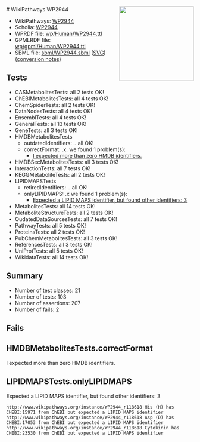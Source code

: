 <img style="float: right; width: 200px" src="../logo.png" />
# WikiPathways WP2944

* WikiPathways: [WP2944](https://identifiers.org/wikipathways:WP2944)
* Scholia: [WP2944](https://scholia.toolforge.org/wikipathways/WP2944)
* WPRDF file: [wp/Human/WP2944.ttl](../wp/Human/WP2944.ttl)
* GPMLRDF file: [wp/gpml/Human/WP2944.ttl](../wp/gpml/Human/WP2944.ttl)
* SBML file: [sbml/WP2944.sbml](../sbml/WP2944.sbml) ([SVG](../sbml/WP2944.svg)) ([conversion notes](../sbml/WP2944.txt))

## Tests
* CASMetabolitesTests: all 2 tests OK!
* ChEBIMetabolitesTests: all 4 tests OK!
* ChemSpiderTests: all 2 tests OK!
* DataNodesTests: all 4 tests OK!
* EnsemblTests: all 4 tests OK!
* GeneralTests: all 13 tests OK!
* GeneTests: all 3 tests OK!
* HMDBMetabolitesTests
    * outdatedIdentifiers: .. all OK!
    * correctFormat: .x. we found 1 problem(s):
        * [I expected more than zero HMDB identifiers.](#ad154c1e)
* HMDBSecMetabolitesTests: all 3 tests OK!
* InteractionTests: all 7 tests OK!
* KEGGMetaboliteTests: all 2 tests OK!
* LIPIDMAPSTests
    * retiredIdentifiers: .. all OK!
    * onlyLIPIDMAPS: .x we found 1 problem(s):
        * [Expected a LIPID MAPS identifier, but found other identifiers: 3](#48cc60ba)
* MetabolitesTests: all 14 tests OK!
* MetaboliteStructureTests: all 2 tests OK!
* OudatedDataSourcesTests: all 7 tests OK!
* PathwayTests: all 5 tests OK!
* ProteinsTests: all 2 tests OK!
* PubChemMetabolitesTests: all 3 tests OK!
* ReferencesTests: all 3 tests OK!
* UniProtTests: all 5 tests OK!
* WikidataTests: all 14 tests OK!


## Summary

* Number of test classes: 21
* Number of tests: 103
* Number of assertions: 207
* Number of fails: 2

## Fails

<a name="ad154c1e" />

## HMDBMetabolitesTests.correctFormat

I expected more than zero HMDB identifiers.
<a name="48cc60ba" />

## LIPIDMAPSTests.onlyLIPIDMAPS

Expected a LIPID MAPS identifier, but found other identifiers: 3
```
http://www.wikipathways.org/instance/WP2944_r118618 His (H) has CHEBI:15971 from ChEBI but expected a LIPID MAPS identifier
http://www.wikipathways.org/instance/WP2944_r118618 Asp (D) has CHEBI:17053 from ChEBI but expected a LIPID MAPS identifier
http://www.wikipathways.org/instance/WP2944_r118618 Cytokinin has CHEBI:23530 from ChEBI but expected a LIPID MAPS identifier
```

